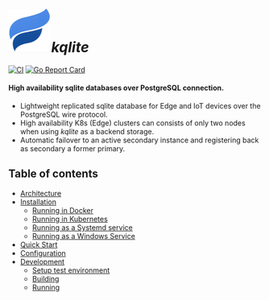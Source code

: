 # <img src="https://github.com/kqlite/kqlite/blob/main/kqlite-logo.png" width="85px">*kqlite*&nbsp;
[![CI](https://github.com/kqlite/kqlite/actions/workflows/go.yml/badge.svg)](https://github.com/kqlite/kqlite/actions/workflows/go.yml) 
[![Go Report Card](https://goreportcard.com/badge/github.com/kqlite/kqlite)](https://goreportcard.com/report/github.com/kqlite/kqlite)

#### High availability sqlite databases over PostgreSQL connection.<br>

- Lightweight replicated sqlite database for Edge and IoT devices over the PostgreSQL wire protocol.
- High availability K8s (Edge) clusters can consists of only two nodes when using *kqlite* as a backend storage.
- Automatic failover to an active secondary instance and registering back as secondary a former primary.

## Table of contents
* [Architecture]()
* [Installation]()
    * [Running in Docker]()
    * [Running in Kubernetes]()
    * [Running as a Systemd service]()
    * [Running as a Windows Service]()
* [Quick Start]()
* [Configuration]()
* [Development]()
   * [Setup test environment]()
   * [Building]()
   * [Running]()
